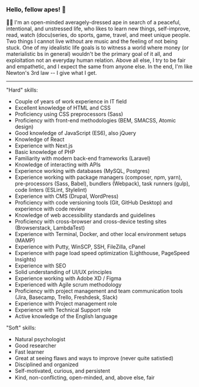 <!--
**thedude23/thedude23** is a ✨ _special_ ✨ repository because its `README.md` (this file) appears on your GitHub profile.

Here are some ideas to get you started:

- 🔭 I’m currently working on ...
- 🌱 I’m currently learning ...
- 👯 I’m looking to collaborate on ...
- 🤔 I’m looking for help with ...
- 💬 Ask me about ...
- 📫 How to reach me: ...
- 😄 Pronouns: ...
- ⚡ Fun fact: ...
-->

### Hello, fellow apes! 👋

🙋‍♂️ I'm an open-minded averagely-dressed ape in search of a peaceful, intentional, and unstressed life, who likes to learn new things, self-improve, read, watch (docu)series, do sports, game, travel, and meet unique people. Two things I cannot live without are music and the feeling of not being stuck. One of my idealistic life goals is to witness a world where money (or materialistic bs in general) wouldn't be the primary goal of it all, and exploitation not an everyday human relation. Above all else, I try to be fair and empathetic, and I expect the same from anyone else. In the end, I'm like Newton's 3rd law -- I give what I get.

---------------------------------------------------------------------------------------------------------

"Hard" skills:
- Couple of years of work experience in IT field
- Excellent knowledge of HTML and CSS
- Proficiency using CSS preprocessors (Sass)
- Proficiency with front-end methodologies (BEM, SMACSS, Atomic design)
- Good knowledge of JavaScript (ES6), also jQuery
- Knowledge of React
- Experience with Next.js
- Basic knowledge of PHP
- Familiarity with modern back-end frameworks (Laravel)
- Knowledge of interacting with APIs
- Experience working with databases (MySQL, Postgres)
- Experience working with package managers (composer, npm, yarn), pre-processors (Sass, Babel), bundlers (Webpack), task runners (gulp), code linters (ESLint, Stylelint)
- Experience with CMS (Drupal, WordPress)
- Proficiency with code versioning tools (Git, GitHub Desktop) and experience with code review
- Knowledge of web accessibility standards and guidelines
- Proficiency with cross-browser and cross-device testing sites (Browserstack, LambdaTest)
- Experience with Terminal, Docker, and other local environment setups (MAMP)
- Experience with Putty, WinSCP, SSH, FileZilla, cPanel
- Experience with page load speed optimization (Lighthouse, PageSpeed Insights)
- Experience with SEO
- Solid understanding of UI/UX principles
- Experience working with Adobe XD / Figma
- Experienced with Agile scrum methodology
- Proficiency with project management and team communication tools (Jira, Basecamp, Trello, Freshdesk, Slack)
- Experience with Project management role
- Experience with Technical Support role
- Active knowledge of the English language

"Soft" skills:
- Natural psychologist
- Good researcher
- Fast learner
- Great at seeing flaws and ways to improve (never quite satistied)
- Disciplined and organized
- Self-motivated, curious, and persistent
- Kind, non-conﬂicting, open-minded, and, above else, fair
